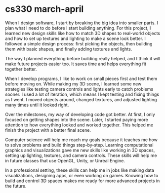 # cs330 march-april
When I design software, I start by breaking the big idea into smaller parts. I plan what I need to do before I start building anything. For this project, I learned new design skills like how to match 3D shapes to real-world objects and how to set up textures and lighting to make a scene look better. I followed a simple design process: first picking the objects, then building them with basic shapes, and finally adding textures and lights.

The way I planned everything before building really helped, and I think it will make future projects easier too. It saves time and helps everything fit together better.

When I develop programs, I like to work on small pieces first and test them before moving on. While making my 3D scene, I learned some new strategies like testing camera controls and lights early to catch problems sooner. I used a lot of iteration, which means I kept testing and fixing things as I went. I moved objects around, changed textures, and adjusted lighting many times until it looked right.

Over the milestones, my way of developing code got better. At first, I only focused on getting shapes into the scene. Later, I started paying more attention to how everything looked and worked together. This helped me finish the project with a better final scene.

Computer science will help me reach my goals because it teaches me how to solve problems and build things step-by-step. Learning computational graphics and visualizations gave me new skills like working in 3D spaces, setting up lighting, textures, and camera controls. These skills will help me in future classes that use OpenGL, Unity, or Unreal Engine.

In a professional setting, these skills can help me in jobs like making data visualizations, designing apps, or even working on games. Knowing how to build and control 3D spaces makes me ready for more advanced projects in the future.

